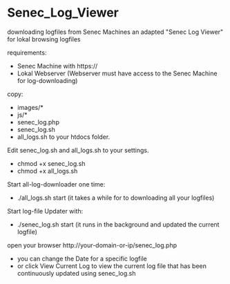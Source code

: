 # Senec_Log_Viewer
downloading logfiles from Senec Machines an adapted "Senec Log Viewer" for lokal browsing logfiles

requirements:
- Senec Machine with https://
- Lokal Webserver (Webserver must have access to the Senec Machine for log-downloading)

copy:
- images/*
- js/*
- senec_log.php
- senec_log.sh
- all_logs.sh
to your htdocs folder.

Edit senec_log.sh and all_logs.sh to your settings.
- chmod +x senec_log.sh
- chmod +x all_logs.sh

Start all-log-downloader one time:
- ./all_logs.sh start
(it takes a while for to downloading all your logfiles)

Start log-file Updater with:
- ./senec_log.sh start
(it runs in the background and updated the current logfile)

open your browser http://your-domain-or-ip/senec_log.php
- you can change the Date for a specific logfile
- or click View Current Log to view the current log file that has been continuously updated using senec_log.sh
